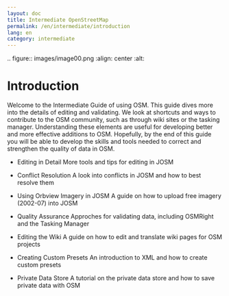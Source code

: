 ```yaml
---
layout: doc
title: Intermediate OpenStreetMap
permalink: /en/intermediate/introduction
lang: en
category: intermediate
---
```



.. figure:: images/image00.png
   :align: center
   :alt: 

Introduction
============

Welcome to the Intermediate Guide of using OSM.  This guide dives more into the details of editing and validating.  We look at shortcuts and ways to contribute to the OSM community, such as through wiki sites or the tasking manager.  Understanding these elements are useful for developing better and more effective additions to OSM.  Hopefully, by the end of this guide you will be able to develop the skills and tools needed to correct and strengthen the quality of data in OSM.

- Editing in Detail More tools and tips for editing in JOSM

- Conflict Resolution A look into conflicts in JOSM and how to best resolve them

- Using Orbview Imagery in JOSM A guide on how to upload free imagery (2002-07) into JOSM

- Quality Assurance Approches for validating data, including OSMRight   and the Tasking Manager
- Editing the Wiki A guide on how to edit and translate wiki pages for
   OSM projects
- Creating Custom Presets An introduction to XML and how to create   custom presets
- Private Data Store A tutorial on the private data store and how to   save private data with OSM
